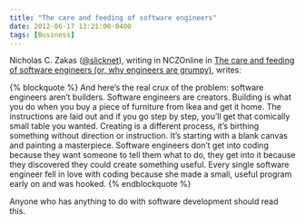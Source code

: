 ```yaml
---
title: "The care and feeding of software engineers"
date: 2012-06-17 13:21:00-0400
tags: [Business]
---
```


Nicholas C. Zakas ([@slicknet](https://twitter.com/#!/slicknet)), writing in NCZOnline in [The care and feeding of software engineers (or, why engineers are grumpy)](http://www.nczonline.net/blog/2012/06/12/the-care-and-feeding-of-software-engineers-or-why-engineers-are-grumpy/), writes:

{% blockquote %}
And here’s the real crux of the problem: software engineers aren’t builders. Software engineers are creators. Building is what you do when you buy a piece of furniture from Ikea and get it home. The instructions are laid out and if you go step by step, you’ll get that comically small table you wanted. Creating is a different process, it’s birthing something without direction or instruction. It’s starting with a blank canvas and painting a masterpiece. Software engineers don’t get into coding because they want someone to tell them what to do, they get into it because they discovered they could create something useful. Every single software engineer fell in love with coding because she made a small, useful program early on and was hooked.
{% endblockquote %}

Anyone who has anything to do with software development should read this.
